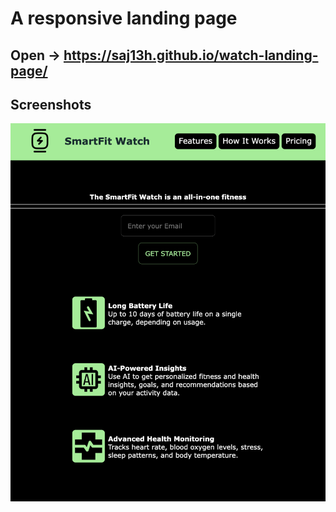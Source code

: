 
# A responsive landing page




## Open -> https://saj13h.github.io/watch-landing-page/
## Screenshots

![App Screenshot](demo.png)

